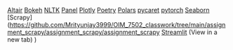 [Altair](https://github.com/jorgewassmann/APBA/tree/d11b11ec17f64edaf0ee8b61cfe72360934a1c8e/Midterm)
[Bokeh](https://github.com/ccastesc/OIM7502_Classwork/tree/main/Midterm_Bokeh)
[NLTK](https://github.com/shreeyachitnis/NLTK_Python_Library)
[Panel](https://github.com/NicoGonzalez5/OIM7502_Classwork/blob/main/Panel%20Tutorial-2.ipynb)
[Plotly](https://github.com/rafarob95/midterm.git)
[Poetry](https://github.com/Justinstone2001/Poetry---Midterm)
[Polars](https://github.com/xjiang1/Polars-package-OIM7502-Midterm.git)
[pycaret](https://github.com/Abhi3030/OIM7502_SP24/blob/master/Pycaret_Mid-Term%20Presentation.pptx)
[pytorch](https://github.com/pitrodap/OIM_7502_classwork/tree/e5198accab0c6a709a73ea7f461785fbed3a667c/C%3A/Users/payal/Prog)
[Seaborn](https://github.com/ptoledanocabrera/OIM_7502_classwork/tree/main/Seaborn)
[Scrapy](https://github.com/Mrityunjay3999/OIM_7502_classwork/tree/main/assignment_scrapy/assignment_scrapy/assignment_scrapy
[Streamlit](https://github.com/bradybrendan/Advanced-Programming/tree/main/Midterm)
(View in a new tab) )
